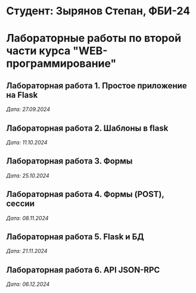 # Студент: Зырянов Степан, ФБИ-24

# Лабораторные работы по второй части курса "WEB-программирование"

## Лабораторная работа 1. Простое приложение на Flask  

*Дата: 27.09.2024* 

## Лабораторная работа 2. Шаблоны в flask

*Дата: 11.10.2024*

## Лабораторная работа 3. Формы

*Дата: 25.10.2024*

## Лабораторная работа 4. Формы (POST), сессии

*Дата: 08.11.2024*

## Лабораторная работа 5.  Flask и БД

*Дата: 21.11.2024*

 ## Лабораторная работа 6. API JSON-RPC
 *Дата: 06.12.2024*






